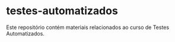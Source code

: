 # testes-automatizados
Este repositório contém materiais relacionados ao curso de Testes Automatizados.
